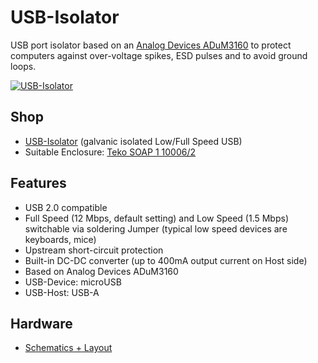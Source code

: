 # USB-Isolator
USB port isolator based on an [Analog Devices ADuM3160](http://www.analog.com/en/interface-isolation/digital-isolators/adum3160/products/product.html) to protect computers against over-voltage spikes, ESD pulses and to avoid ground loops.

[![USB-Isolator](https://github.com/watterott/USB-Isolator/raw/master/hardware/USB-Isolator_v10.jpg)](http://www.watterott.com/en/USB-Isolator)


## Shop
* [USB-Isolator](http://www.watterott.com/en/USB-Isolator) (galvanic isolated Low/Full Speed USB)
* Suitable Enclosure: [Teko SOAP 1 10006/2](http://www.watterott.com/en/Teko-SOAP1-10006-2-5)


## Features
* USB 2.0 compatible
* Full Speed (12 Mbps, default setting) and Low Speed (1.5 Mbps) switchable via soldering Jumper (typical low speed devices are keyboards, mice)
* Upstream short-circuit protection
* Built-in DC-DC converter (up to 400mA output current on Host side)
* Based on Analog Devices ADuM3160
* USB-Device: microUSB
* USB-Host: USB-A


## Hardware
* [Schematics + Layout](https://github.com/watterott/USB-Isolator/tree/master/hardware)
